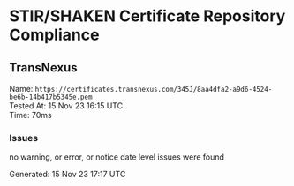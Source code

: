 # STIR/SHAKEN Certificate Repository Compliance

## TransNexus

Name: `https://certificates.transnexus.com/345J/8aa4dfa2-a9d6-4524-be6b-14b417b5345e.pem`\
Tested At: 15 Nov 23 16:15 UTC\
Time: 70ms

### Issues

no warning, or error, or notice date level issues were found

Generated: 15 Nov 23 17:17 UTC